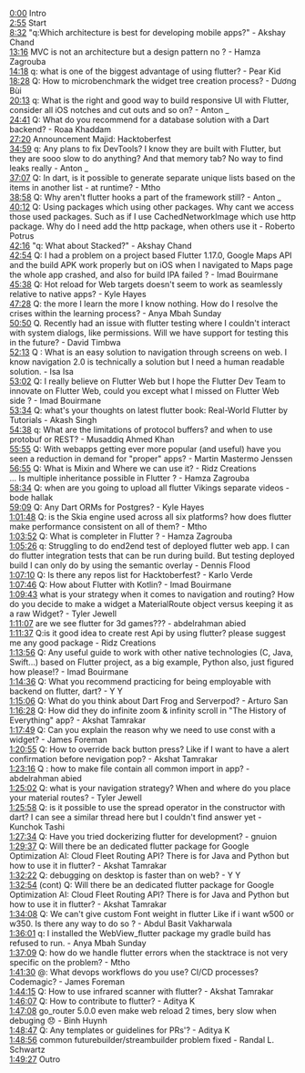 [0:00](https://www.youtube.com/watch?v=LG-BO_WBrAM&t=0m00s) Intro  
[2:55](https://www.youtube.com/watch?v=LG-BO_WBrAM&t=2m55s) Start  
[8:32](https://www.youtube.com/watch?v=LG-BO_WBrAM&t=8m32s) "q:Which architecture is best for developing mobile apps?" - Akshay Chand  
[13:16](https://www.youtube.com/watch?v=LG-BO_WBrAM&t=13m16s) MVC is not an architecture but a design pattern no ? - Hamza Zagrouba  
[14:18](https://www.youtube.com/watch?v=LG-BO_WBrAM&t=14m18s) q: what is one of the biggest advantage of using flutter? - Pear Kid  
[18:28](https://www.youtube.com/watch?v=LG-BO_WBrAM&t=18m28s) Q: How to microbenchmark the widget tree creation process? - Dương Bùi  
[20:13](https://www.youtube.com/watch?v=LG-BO_WBrAM&t=20m13s) q: What is the right and good way to build responsive UI with Flutter, consider all iOS notches and cut outs and so on? - Anton _  
[24:41](https://www.youtube.com/watch?v=LG-BO_WBrAM&t=24m41s) Q: What do you recommend for a database solution with a Dart backend? - Roaa Khaddam  
[27:20](https://www.youtube.com/watch?v=LG-BO_WBrAM&t=27m20s) Announcement Majid: Hacktoberfest  
[34:59](https://www.youtube.com/watch?v=LG-BO_WBrAM&t=34m59s) q: Any plans to fix DevTools? I know they are built with Flutter, but they are sooo slow to do anything? And that memory tab? No way to find leaks really - Anton _  
[37:07](https://www.youtube.com/watch?v=LG-BO_WBrAM&t=37m07s) Q: In dart, is it possible to generate separate unique lists based on the items in another list - at runtime? - Mtho  
[38:58](https://www.youtube.com/watch?v=LG-BO_WBrAM&t=38m58s) Q: Why aren't flutter hooks a part of the framework still? - Anton _  
[40:12](https://www.youtube.com/watch?v=LG-BO_WBrAM&t=40m12s) Q: Using packages which using other packages. Why cant we access those used packages. Such as if I use CachedNetworkImage which use http package. Why do I need add the http package, when others use it - Roberto Potrus  
[42:16](https://www.youtube.com/watch?v=LG-BO_WBrAM&t=42m16s) "q: What about Stacked?" - Akshay Chand  
[42:54](https://www.youtube.com/watch?v=LG-BO_WBrAM&t=42m54s) Q: I had a problem on a project based Flutter 1.17.0, Google Maps API and the build APK work properly but on iOS when I navigated to Maps page the whole app crashed, and also for build IPA failed ? - Imad Bouirmane  
[45:38](https://www.youtube.com/watch?v=LG-BO_WBrAM&t=45m38s) Q: Hot reload for Web targets doesn't seem to work as seamlessly relative to native apps? - Kyle Hayes  
[47:28](https://www.youtube.com/watch?v=LG-BO_WBrAM&t=47m28s) Q: the more I learn the more I know nothing. How do I resolve the crises within the learning process? - Anya Mbah Sunday  
[50:50](https://www.youtube.com/watch?v=LG-BO_WBrAM&t=50m50s) Q. Recently had an issue with flutter testing where I couldn't interact with system dialogs, like permissions. Will we have support for testing this in the future? - David Timbwa  
[52:13](https://www.youtube.com/watch?v=LG-BO_WBrAM&t=52m13s) Q : What is an easy solution to navigation through screens on web. I know navigation 2.0 is technically a solution but I need a human readable solution. - Isa Isa  
[53:02](https://www.youtube.com/watch?v=LG-BO_WBrAM&t=53m02s) Q: I really believe on Flutter Web but I hope the Flutter Dev Team to innovate on Flutter Web, could you except what I missed on Flutter Web side ? - Imad Bouirmane  
[53:34](https://www.youtube.com/watch?v=LG-BO_WBrAM&t=53m34s) Q: what's your thoughts on latest flutter book: Real-World Flutter by Tutorials - Akash Singh  
[54:38](https://www.youtube.com/watch?v=LG-BO_WBrAM&t=54m38s) q: What are the limitations of protocol buffers? and when to use protobuf or REST? - Musaddiq Ahmed Khan  
[55:55](https://www.youtube.com/watch?v=LG-BO_WBrAM&t=55m55s) Q: With webapps getting ever more popular (and useful) have you seen a reduction in demand for "proper" apps? - Martin Mastermo Jenssen  
[56:55](https://www.youtube.com/watch?v=LG-BO_WBrAM&t=56m55s) Q: What is Mixin and Where we can use it? - Ridz Creations  
... Is multiple inheritance possible in Flutter ? - Hamza Zagrouba  
[58:34](https://www.youtube.com/watch?v=LG-BO_WBrAM&t=58m34s) Q: when are you going to upload all flutter Vikings separate videos - bode hallak  
[59:09](https://www.youtube.com/watch?v=LG-BO_WBrAM&t=59m09s) Q: Any Dart ORMs for Postgres? - Kyle Hayes  
[1:01:48](https://www.youtube.com/watch?v=LG-BO_WBrAM&t=1h01m48s) Q: is the Skia engine used across all six platforms? how does flutter make performance consistent on all of them? - Mtho  
[1:03:52](https://www.youtube.com/watch?v=LG-BO_WBrAM&t=1h03m52s) Q: What is completer in Flutter ? - Hamza Zagrouba  
[1:05:26](https://www.youtube.com/watch?v=LG-BO_WBrAM&t=1h05m26s) q: Struggling to do end2end test of deployed flutter web app. I can do flutter integration tests that can be run during build. But testing deployed build I can only do by using the semantic overlay - Dennis Flood  
[1:07:10](https://www.youtube.com/watch?v=LG-BO_WBrAM&t=1h07m10s) Q: Is there any repos list for Hacktoberfest? - Karlo Verde  
[1:07:46](https://www.youtube.com/watch?v=LG-BO_WBrAM&t=1h07m46s) Q: How about Flutter with Kotlin? - Imad Bouirmane  
[1:09:43](https://www.youtube.com/watch?v=LG-BO_WBrAM&t=1h09m43s) what is your strategy when it comes to navigation and routing? How do you decide to make a widget a MaterialRoute object versus keeping it as a raw Widget? - Tyler Jewell  
[1:11:07](https://www.youtube.com/watch?v=LG-BO_WBrAM&t=1h11m07s) are we see flutter for 3d games??? - abdelrahman abied  
[1:11:37](https://www.youtube.com/watch?v=LG-BO_WBrAM&t=1h11m37s) Q:is it good idea to create rest Api by using flutter? please suggest me any good package - Ridz Creations  
[1:13:56](https://www.youtube.com/watch?v=LG-BO_WBrAM&t=1h13m56s) Q: Any useful guide to work with other native technologies (C, Java, Swift...) based on Flutter project, as a big example, Python also, just figured how please!? - Imad Bouirmane  
[1:14:36](https://www.youtube.com/watch?v=LG-BO_WBrAM&t=1h14m36s) Q: What you recommend practicing for being employable with backend on flutter, dart? - Y Y  
[1:15:06](https://www.youtube.com/watch?v=LG-BO_WBrAM&t=1h15m06s) Q: What do you think about Dart Frog and Serverpod? - Arturo San  
[1:16:28](https://www.youtube.com/watch?v=LG-BO_WBrAM&t=1h16m28s) Q: How did they do infinite zoom & infinity scroll in "The History of Everything" app? - Akshat Tamrakar  
[1:17:49](https://www.youtube.com/watch?v=LG-BO_WBrAM&t=1h17m49s) Q: Can you explain the reason why we need to use const with a widget? - James Foreman  
[1:20:55](https://www.youtube.com/watch?v=LG-BO_WBrAM&t=1h20m55s) Q: How to override back button press? Like if I want to have a alert confirmation before nevigation pop? - Akshat Tamrakar  
[1:23:16](https://www.youtube.com/watch?v=LG-BO_WBrAM&t=1h23m16s) Q : how to make file contain all common import in app? - abdelrahman abied  
[1:25:02](https://www.youtube.com/watch?v=LG-BO_WBrAM&t=1h25m02s) Q: what is your navigation strategy? When and where do you place your material routes? - Tyler Jewell  
[1:25:58](https://www.youtube.com/watch?v=LG-BO_WBrAM&t=1h25m58s) Q: is it possible to use the spread operator in the constructor with dart? I can see a similar thread here but I couldn't find answer yet - Kunchok Tashi  
[1:27:34](https://www.youtube.com/watch?v=LG-BO_WBrAM&t=1h27m34s) Q: Have you tried dockerizing flutter for development? - gnuion  
[1:29:37](https://www.youtube.com/watch?v=LG-BO_WBrAM&t=1h29m37s) Q: Will there be an dedicated flutter package for Google Optimization AI: Cloud Fleet Routing API? There is for Java and Python but how to use it in flutter? - Akshat Tamrakar  
[1:32:22](https://www.youtube.com/watch?v=LG-BO_WBrAM&t=1h32m22s) Q: debugging on desktop is faster than on web? - Y Y  
[1:32:54](https://www.youtube.com/watch?v=LG-BO_WBrAM&t=1h32m54s) (cont) Q: Will there be an dedicated flutter package for Google Optimization AI: Cloud Fleet Routing API? There is for Java and Python but how to use it in flutter? - Akshat Tamrakar  
[1:34:08](https://www.youtube.com/watch?v=LG-BO_WBrAM&t=1h34m08s) Q: We can't give custom Font weight in flutter Like if i want w500 or w350. Is there any way to do so ? - Abdul Basit Vakharwala  
[1:36:01](https://www.youtube.com/watch?v=LG-BO_WBrAM&t=1h36m01s) q: I installed the WebView_flutter package my gradle build has refused to run. - Anya Mbah Sunday  
[1:37:09](https://www.youtube.com/watch?v=LG-BO_WBrAM&t=1h37m09s) Q: how do we handle flutter errors when the stacktrace is not very specific on the problem? - Mtho  
[1:41:30](https://www.youtube.com/watch?v=LG-BO_WBrAM&t=1h41m30s) @: What devops workflows do you use? CI/CD processes? Codemagic? - James Foreman  
[1:44:15](https://www.youtube.com/watch?v=LG-BO_WBrAM&t=1h44m15s) Q: How to use infrared scanner with flutter? - Akshat Tamrakar  
[1:46:07](https://www.youtube.com/watch?v=LG-BO_WBrAM&t=1h46m07s) Q: How to contribute to flutter? - Aditya K  
[1:47:08](https://www.youtube.com/watch?v=LG-BO_WBrAM&t=1h47m08s) go_router 5.0.0 even make web reload 2 times, bery slow when debuging 😞 - Binh Huynh  
[1:48:47](https://www.youtube.com/watch?v=LG-BO_WBrAM&t=1h48m47s) Q: Any templates or guidelines for PRs'? - Aditya K  
[1:48:56](https://www.youtube.com/watch?v=LG-BO_WBrAM&t=1h48m56s) common futurebuilder/streambuilder problem fixed - Randal L. Schwartz  
[1:49:27](https://www.youtube.com/watch?v=LG-BO_WBrAM&t=1h49m27s) Outro  
